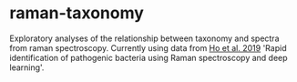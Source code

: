 # raman-taxonomy

Exploratory analyses of the relationship between taxonomy and spectra from raman spectroscopy. Currently using data from [Ho et al. 2019](https://www.ncbi.nlm.nih.gov/pmc/articles/PMC6960993/) 'Rapid identification of pathogenic bacteria using Raman spectroscopy and deep learning'. 
